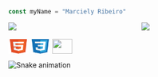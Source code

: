 ```javascript
const myName = "Marciely Ribeiro"
```

<div class="container">

  <img  class="img" src="https://github-readme-stats.vercel.app/api?username=marcytech&show_icons=true&theme=dracula&include_all_commits=true&count_private=true"/>
  <img  class="img" src="https://github-readme-stats.vercel.app/api/top-langs/?username=marcytech&layout=compact&langs_count=7&theme=dracula"/>

</div>
<div style="display: inline_block"><br>
  <img align="center" alt="HTML" height="30" width="40" src="https://raw.githubusercontent.com/devicons/devicon/master/icons/html5/html5-original.svg">
  <img align="center" alt="CSS" height="30" width="40" src="https://raw.githubusercontent.com/devicons/devicon/master/icons/css3/css3-original.svg">
  <img align="center" height="30" width="40" src="https://cdn.jsdelivr.net/gh/devicons/devicon/icons/javascript/javascript-original.svg" />
</div>

![Snake animation](https://github.com/marcytech/marcytech/blob/output/github-contribution-grid-snake.svg)

<style>
  .container { 
    display:flex;
    width:100%;
    }

    .img {
      width: calc(50% - 15px);
    }

    .img + .img {
      margin-left:30px;
    }
<style>
